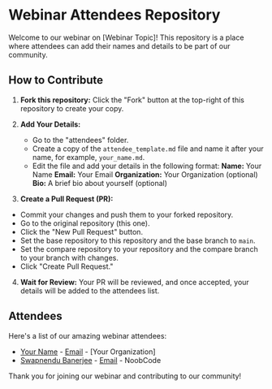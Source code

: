 # Webinar Attendees Repository

Welcome to our webinar on [Webinar Topic]! This repository is a place where attendees can add their names and details to be part of our community.

## How to Contribute

1. **Fork this repository:** Click the "Fork" button at the top-right of this repository to create your copy.

2. **Add Your Details:**

   - Go to the "attendees" folder.
   - Create a copy of the `attendee_template.md` file and name it after your name, for example, `your_name.md`.
   - Edit the file and add your details in the following format:
**Name:** Your Name
**Email:** Your Email
**Organization:** Your Organization (optional)
**Bio:** A brief bio about yourself (optional)

3. **Create a Pull Request (PR):**

- Commit your changes and push them to your forked repository.
- Go to the original repository (this one).
- Click the "New Pull Request" button.
- Set the base repository to this repository and the base branch to `main`.
- Set the compare repository to your repository and the compare branch to your branch with changes.
- Click "Create Pull Request."

4. **Wait for Review:** Your PR will be reviewed, and once accepted, your details will be added to the attendees list.

## Attendees

Here's a list of our amazing webinar attendees:

- [Your Name](attendees/your_name.md) - [Email](mailto:your.email@example.com) - [Your Organization]
- [Swapnendu Banerjee](attendees/your_name.md) - [Email](mailto:swaps.b003@gmail.com) - NoobCode

Thank you for joining our webinar and contributing to our community!
